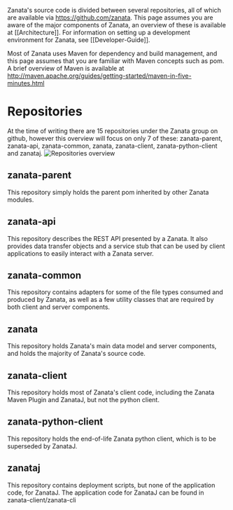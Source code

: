 Zanata's source code is divided between several repositories, all of which are available via https://github.com/zanata. This page assumes you are aware of the major components of Zanata, an overview of these is available at [[Architecture]]. For information on setting up a development environment for Zanata, see [[Developer-Guide]].

Most of Zanata uses Maven for dependency and build management, and this page assumes that you are familiar with Maven concepts such as pom. A brief overview of Maven is available at http://maven.apache.org/guides/getting-started/maven-in-five-minutes.html

# Repositories
At the time of writing there are 15 repositories under the Zanata group on github, however  this overview will focus on only 7 of these: zanata-parent, zanata-api, zanata-common, zanata, zanata-client, zanata-python-client and zanataj.
![Repositories overview](http://zanata.org/images/diagrams/zanata-2.0-repositories-overview.svg)

## zanata-parent
This repository simply holds the parent pom inherited by other Zanata modules.

## zanata-api
This repository describes the REST API presented by a Zanata. It also provides data transfer objects and a service stub that can be used by client applications to easily interact with a Zanata server.

## zanata-common
This repository contains adapters for some of the file types consumed and produced by Zanata, as well as a few utility classes that are required by both client and server components.

## zanata
This repository holds Zanata's main data model and server components, and holds the majority of Zanata's source code.

## zanata-client
This repository holds most of Zanata's client code, including the Zanata Maven Plugin and ZanataJ, but not the python client.

## zanata-python-client
This repository holds the end-of-life Zanata python client, which is to be superseded by ZanataJ.

## zanataj
This repository contains deployment scripts, but none of the application code, for ZanataJ. The application code for ZanataJ can be found in zanata-client/zanata-cli